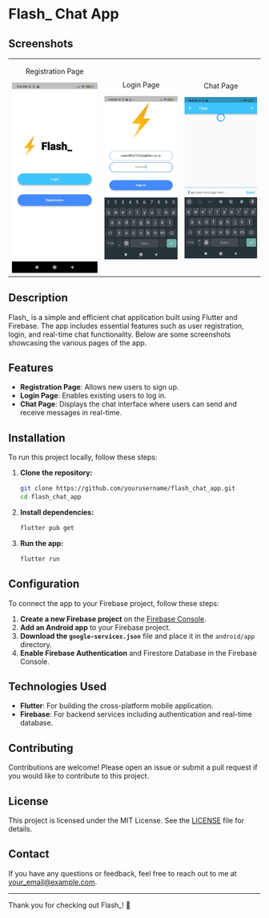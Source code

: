 # Flash_ Chat App


## Screenshots
<table>
  <tr>
    <td style="text-align: center;">
      <p>Registration Page</p>
      <img src="https://github.com/RaunakSharma002/ChatApp/blob/main/images/front-page.jpg" alt="Front Screen" width="300"/>
    </td>
    <td style="text-align: center;">
      <p>Login Page</p>
      <img src="https://github.com/RaunakSharma002/ChatApp/blob/main/images/registration-page.jpg" alt="Login Screen" width="300"/>
    </td>
    <td style="text-align: center;">
      <p>Chat Page</p>
      <img src="https://github.com/RaunakSharma002/ChatApp/blob/main/images/chat-page.jpg" alt="Chat Screen" width="300"/>
    </td>
  </tr>
</table>

## Description

Flash_ is a simple and efficient chat application built using Flutter and Firebase. The app includes essential features such as user registration, login, and real-time chat functionality. Below are some screenshots showcasing the various pages of the app.

## Features

- **Registration Page**: Allows new users to sign up.
- **Login Page**: Enables existing users to log in.
- **Chat Page**: Displays the chat interface where users can send and receive messages in real-time.


## Installation

To run this project locally, follow these steps:

1. **Clone the repository:**
    ```bash
    git clone https://github.com/yourusername/flash_chat_app.git
    cd flash_chat_app
    ```

2. **Install dependencies:**
    ```bash
    flutter pub get
    ```

3. **Run the app:**
    ```bash
    flutter run
    ```

## Configuration

To connect the app to your Firebase project, follow these steps:

1. **Create a new Firebase project** on the [Firebase Console](https://console.firebase.google.com/).
2. **Add an Android app** to your Firebase project.
3. **Download the `google-services.json`** file and place it in the `android/app` directory.
4. **Enable Firebase Authentication** and Firestore Database in the Firebase Console.

## Technologies Used

- **Flutter**: For building the cross-platform mobile application.
- **Firebase**: For backend services including authentication and real-time database.

## Contributing

Contributions are welcome! Please open an issue or submit a pull request if you would like to contribute to this project.

## License

This project is licensed under the MIT License. See the [LICENSE](LICENSE) file for details.

## Contact

If you have any questions or feedback, feel free to reach out to me at your_email@example.com.

---

Thank you for checking out Flash_! 🚀
